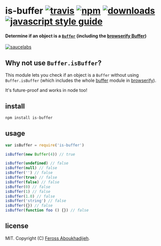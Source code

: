 # is-buffer [![travis][travis-image]][travis-url] [![npm][npm-image]][npm-url] [![downloads][downloads-image]][downloads-url] [![javascript style guide][standard-image]][standard-url]

[travis-image]: https://img.shields.io/travis/feross/is-buffer/master.svg
[travis-url]: https://travis-ci.org/feross/is-buffer
[npm-image]: https://img.shields.io/npm/v/is-buffer.svg
[npm-url]: https://npmjs.org/package/is-buffer
[downloads-image]: https://img.shields.io/npm/dm/is-buffer.svg
[downloads-url]: https://npmjs.org/package/is-buffer
[standard-image]: https://img.shields.io/badge/code_style-standard-brightgreen.svg
[standard-url]: https://standardjs.com

#### Determine if an object is a [`Buffer`](http://nodejs.org/api/buffer.html) (including the [browserify Buffer](https://github.com/feross/buffer))

[![saucelabs][saucelabs-image]][saucelabs-url]

[saucelabs-image]: https://saucelabs.com/browser-matrix/is-buffer.svg
[saucelabs-url]: https://saucelabs.com/u/is-buffer






















<extoc></extoc>

## Why not use `Buffer.isBuffer`?

This module lets you check if an object is a `Buffer` without using `Buffer.isBuffer` (which includes the whole [buffer](https://github.com/feross/buffer) module in [browserify](http://browserify.org/)).

It's future-proof and works in node too!

## install

```bash
npm install is-buffer
```

## usage

```js
var isBuffer = require('is-buffer')

isBuffer(new Buffer(4)) // true

isBuffer(undefined) // false
isBuffer(null) // false
isBuffer('') // false
isBuffer(true) // false
isBuffer(false) // false
isBuffer(0) // false
isBuffer(1) // false
isBuffer(1.0) // false
isBuffer('string') // false
isBuffer({}) // false
isBuffer(function foo () {}) // false
```

## license

MIT. Copyright (C) [Feross Aboukhadijeh](http://feross.org).
